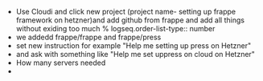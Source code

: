 - Use Cloudi and click new project (project name- setting up frappe framework on hetzner)and add github from frappe and add all things without exiding too much %
  logseq.order-list-type:: number
- we addedd frappe/frappe and frappe/press
- set new instruction for example "Help me setting up press on Hetzner"
- and ask with something like "Help me set uppress on cloud on Hetzner"
- How many servers needed
-
